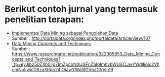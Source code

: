 # Berikut contoh jurnal yang termasuk penelitian terapan:

- [Implementasi Data Mining sebagai Pengolahan Data](https://github.com/akgeninov/Jenis-Penelitian/blob/main/Penelitian%20Dasar/Implementasi%20Data%20Mining%20sebagai%20Pengolahan%20Data.pdf)
<br />Sumber : http://portaldata.org/index.php/portaldata/article/view/107
- [Data Mining Concepts and Techniques](https://github.com/akgeninov/Jenis-Penelitian/blob/478352fdd17bcfbb7149927de00277202c5fc011/Penelitian%20Dasar/Penerapan%20Data%20Mining%20Algoritma%20Decision%20Tree%20Berbasis%20PSO.pdf)
<br />Sumber : https://www.researchgate.net/publication/322365853_Data_Mining_Concepts_and_Techniques?_tp=eyJjb250ZXh0Ijp7ImZpcnN0UGFnZSI6ImhvbWUiLCJwYWdlIjoic2VhcmNoIiwicG9zaXRpb24iOiJwYWdlSGVhZGVyIn19
